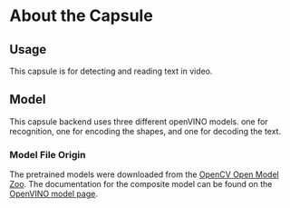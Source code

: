 # About the Capsule
## Usage
This capsule is for detecting and reading text in video. 

## Model
This capsule backend uses three different openVINO models. one for recognition, one for encoding the shapes, and one for decoding the text.
###  Model File Origin
The pretrained models were downloaded from the [OpenCV Open Model Zoo][open model zoo]. 
The documentation for the composite model can be found on the 
[OpenVINO model page][composite model documentation].

[open model zoo]: https://github.com/opencv/open_model_zoo
[composite model documentation]: https://docs.openvino.ai/2022.3/omz_models_model_text_spotting_0005.html
